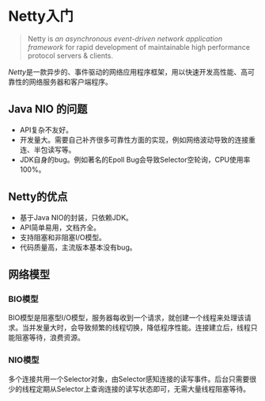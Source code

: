 # Netty入门

> Netty is *an asynchronous event-driven network application framework* 
>  for rapid development of maintainable high performance protocol servers & clients.

*Netty*是一款异步的、事件驱动的网络应用程序框架，用以快速开发高性能、高可靠性的网络服务器和客户端程序。

## Java NIO 的问题
- API复杂不友好。
- 开发量大。需要自己补齐很多可靠性方面的实现，例如网络波动导致的连接重连、半包读写等。
- JDK自身的bug。例如著名的Epoll Bug会导致Selector空轮询，CPU使用率100%。

## Netty的优点
- 基于Java NIO的封装，只依赖JDK。
- API简单易用，文档齐全。
- 支持阻塞和非阻塞I/O模型。
- 代码质量高，主流版本基本没有bug。

## 网络模型
### BIO模型
BIO模型是阻塞型I/O模型，服务器每收到一个请求，就创建一个线程来处理该请求。当并发量大时，会导致频繁的线程切换，降低程序性能。连接建立后，线程只能阻塞等待，浪费资源。

### NIO模型
多个连接共用一个Selector对象，由Selector感知连接的读写事件。后台只需要很少的线程定期从Selector上查询连接的读写状态即可，无需大量线程阻塞等待。

